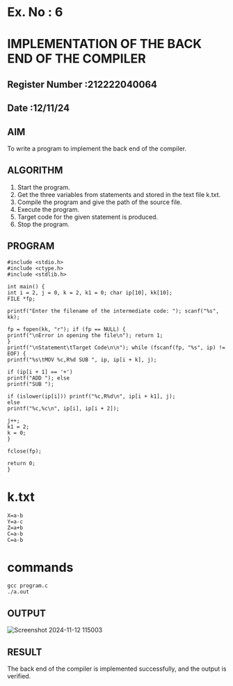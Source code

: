 # Ex. No : 6	
# IMPLEMENTATION OF THE BACK END OF THE COMPILER 
## Register Number :212222040064
## Date :12/11/24 

## AIM   
To write a program to implement the back end of the compiler.

## ALGORITHM
1.	Start the program.
2.	Get the three variables from statements and stored in the text file k.txt.
3.	Compile the program and give the path of the source file.
4.	Execute the program.
5.	Target code for the given statement is produced.
6.	Stop the program.

## PROGRAM
```
#include <stdio.h> 
#include <ctype.h> 
#include <stdlib.h>

int main() {
int i = 2, j = 0, k = 2, k1 = 0; char ip[10], kk[10];
FILE *fp;

printf("Enter the filename of the intermediate code: "); scanf("%s", kk);

fp = fopen(kk, "r"); if (fp == NULL) {
printf("\nError in opening the file\n"); return 1;
}
printf("\nStatement\tTarget Code\n\n"); while (fscanf(fp, "%s", ip) != EOF) {
printf("%s\tMOV %c,R%d SUB ", ip, ip[i + k], j);

if (ip[i + 1] == '+')
printf("ADD "); else
printf("SUB ");

if (islower(ip[i])) printf("%c,R%d\n", ip[i + k1], j);
else
printf("%c,%c\n", ip[i], ip[i + 2]);

j++;
k1 = 2;
k = 0;
}

fclose(fp);

return 0;
}
```
# k.txt
```
X=a-b 
Y=a-c 
Z=a+b 
C=a-b 
C=a-b
```
# commands
```
gcc program.c
./a.out
```
## OUTPUT 
![Screenshot 2024-11-12 115003](https://github.com/user-attachments/assets/37999d75-6262-40fd-9cef-08737f872af3)

## RESULT
The back end of the compiler is implemented successfully, and the output is verified.
